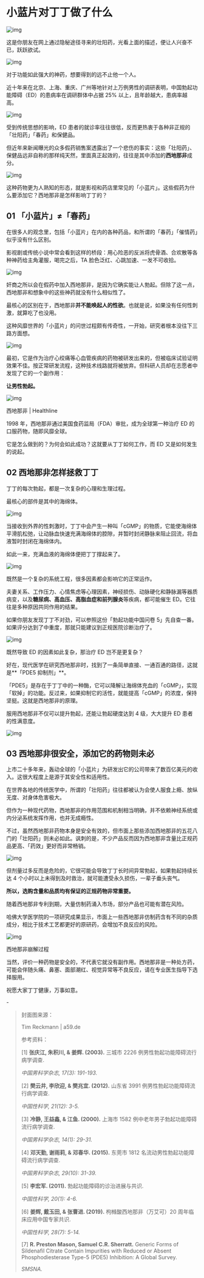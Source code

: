 # 小蓝片对丁丁做了什么

![img](https://mmbiz.qpic.cn/mmbiz_png/SlOqFKqEO4EUOTTOKgEYRsTBeUFDSaltZhbicTiaYuTtQ13qy74HV8Uy16WXKZmpqRkNiaoYPF29Wico6r1gpKkPXA/640?wx_fmt=png)

这是你朋友在网上通过隐秘途径寻来的壮阳药，光看上面的描述，便让人兴奋不已，跃跃欲试。

![img](https://mmbiz.qpic.cn/mmbiz_gif/SlOqFKqEO4EUOTTOKgEYRsTBeUFDSaltKmOnrAIBicw44AngP9amyqGGBDicy77VN1eKFVqGLbzzoY7oPJUyKzGg/640?wx_fmt=gif)

对于功能如此强大的神药，想要得到的远不止他一个人。

近十年来在北京、上海、重庆、广州等地针对上万例男性的调研表明，中国勃起功能障碍（ED）的患病率在调研群体中占据 25% 以上，且年龄越大，患病率越高。

![img](https://mmbiz.qpic.cn/mmbiz_png/SlOqFKqEO4EUOTTOKgEYRsTBeUFDSaltJS1z1HgcGlu7sKQB15KZ8QEjj0ibfiaNu5qKCWLBtKcg2jibu1KAQUUtw/640?wx_fmt=png)

受到传统思想的影响，ED 患者的就诊率往往很低，反而更热衷于各种非正规的「壮阳药」「春药」和保健品。

但近年来新闻曝光的众多假药销售案透露出了一个悲伤的事实：这些「壮阳药」、保健品远非自称的那样纯天然，里面真正起效的，往往是其中添加的**西地那非**成分。

![img](https://mmbiz.qpic.cn/mmbiz_gif/SlOqFKqEO4EUOTTOKgEYRsTBeUFDSaltH9SXVAwa1IccIZQVOv3fXImuq9cfnbicZUucicu0l3jzKbyvg4va0SAw/640?wx_fmt=gif)

这种药物更为人熟知的形态，就是影视和药店里常见的「小蓝片」。这些假药为什么要添加它？西地那非是怎样影响丁丁的？



## 01 「小蓝片」≠「春药」

在很多人的观念里，包括「小蓝片」在内的各种药品，和所谓的「春药」「催情药」似乎没有什么区别。

影视剧或传统小说中常会看到这样的桥段：用心险恶的反派将虎骨酒、合欢散等各种神药给主角灌服，喝完之后，TA 脸色泛红、心跳加速、一发不可收拾。

![img](https://mmbiz.qpic.cn/mmbiz_gif/SlOqFKqEO4EUOTTOKgEYRsTBeUFDSaltCcSjxtAl6vQOgQP9TuicUvKtx8gJ9iaJp2OxXZDc6nR4O7iauVBtfzZMw/640?wx_fmt=gif)

奸商之所以会在假药中加入西地那非，是因为它确实能让人勃起。但除了这一点，西地那非和想象中的这些神药就没有什么相似性了。

最核心的区别在于，西地那非**并不能唤起人的性欲**。也就是说，如果没有任何性刺激，就算吃了也没用。

这种风靡世界的「小蓝片」的问世过程颇有传奇性，一开始，研究者根本没往下三路方面想。

![img](https://mmbiz.qpic.cn/mmbiz_png/SlOqFKqEO4EUOTTOKgEYRsTBeUFDSaltOkjtS3ahcWibGIHUhRMXrja1GKibic6USiaY22yEaCUyDN2SKg3IKSAu8w/640?wx_fmt=png)

最初，它是作为治疗心绞痛等心血管疾病的药物被研发出来的，但被临床试验证明效果不佳。按正常研发流程，这种技术线路就将被放弃。但科研人员却在志愿者中发现了它的一个副作用：

**让男性勃起。**

![img](https://mmbiz.qpic.cn/mmbiz_png/SlOqFKqEO4EUOTTOKgEYRsTBeUFDSaltAiaIrxpNLUvseb6boISNGWbmJen4dJy2bSicpia2u21RyQt0iadmLrFCrQ/640?wx_fmt=png)

西地那非 | Healthline

1998 年，西地那非通过美国食药监局（FDA）审批，成为全球第一种治疗 ED 的口服药物，随即风靡全球。

它是怎么做到的？为何会如此成功？这就要从丁丁如何工作，而 ED 又是如何发生的说起。



## 02 西地那非怎样拯救丁丁

丁丁的每次勃起，都是一次复杂的心理和生理过程。

最核心的部件是其中的海绵体。

![img](https://mmbiz.qpic.cn/mmbiz_png/SlOqFKqEO4EUOTTOKgEYRsTBeUFDSaltBKjbflusHzjZ68Lt3byxc6oAJHNR0OOHOVK5xl0EiaNGWmjynI28Khg/640?wx_fmt=png)

当接收到外界的性刺激时，丁丁中会产生一种叫「cGMP」的物质，它能使海绵体平滑肌松弛，让动脉血快速充满海绵体的腔隙，并暂时封闭静脉来阻止回流，将血液暂时封闭在海绵体内。

如此一来，充满血液的海绵体便把丁丁撑起来了。

![img](https://mmbiz.qpic.cn/mmbiz_png/SlOqFKqEO4EUOTTOKgEYRsTBeUFDSalt3dicqdXwKk5UyhFicFp8ia1YqsH4vGXG6SD77lxiaiaJrAmQ6FtUAkQnbCQ/640?wx_fmt=png)

既然是一个复杂的系统工程，很多因素都会影响它的正常运作。

夫妻关系、工作压力、心情焦虑等心理因素，神经损伤、动脉硬化和静脉漏等器质病变，以及**糖尿病、高血压、高脂血症和前列腺炎**等疾病，都可能催生 ED。它往往是多种原因共同作用的结果。

如果你朋友发现丁丁不对劲，可以参照这份「勃起功能中国问卷 5」先自查一番。如果评分达到了中重度，那就只能建议到正规医院诊断治疗了。

![img](https://mmbiz.qpic.cn/mmbiz_png/SlOqFKqEO4EUOTTOKgEYRsTBeUFDSalthjSJRA4qWKnNo5bW53EXcZtCu1pxelpPmxsILu21EmzooibnPibyq1FQ/640?wx_fmt=png)

既然导致 ED 的因素如此复杂，那治疗 ED 岂不是更复杂？

好在，现代医学在研究西地那非时，找到了一条简单直接、一通百通的路径，这就是**「PDE5 抑制剂」**。

「PDE5」是存在于丁丁中的一种酶，它可以降解让海绵体充血的「cGMP」，实现「软掉」的功能。反过来，如果抑制它的活性，就能提高「cGMP」的浓度，保持坚挺。这就是西地那非的原理。

服用西地那非不仅可以提升勃起，还能让勃起硬度达到 4 级，大大提升 ED 患者的性满意度。

![img](https://mmbiz.qpic.cn/mmbiz_png/SlOqFKqEO4EUOTTOKgEYRsTBeUFDSalteRcib2cHkGML277DbPyFoQm89ibNZDlLkwzLfmPkuqHwBLWd6sIO9biaQ/640?wx_fmt=png)



## 03 西地那非很安全，添加它的药物则未必

上市二十多年来，轰动全球的「小蓝片」为研发出它的公司带来了数百亿美元的收入。这很大程度上是源于其安全性和适用性。

在世界各地的传统医学中，所谓的「壮阳药」往往都被认为会使人服食上瘾、放纵无度、对身体危害极大。

但作为一种现代药物，西地那非的作用范围和机制相当明确，并不依赖神经系统或内分泌系统发挥作用，也并无成瘾性。

不过，虽然西地那非药物本身是安全有效的，但市面上那些添加西地那非的五花八门的「壮阳药」则未必如此。讽刺的是，不少产品反而因为西地那非含量比正规药品更高、「药效」更好而非常畅销。

![img](https://mmbiz.qpic.cn/mmbiz_png/SlOqFKqEO4EUOTTOKgEYRsTBeUFDSaltQ57Gfv1D5JuwhaX5wIMrmPic6wFgwbiaCJyuq81UCD3cia6icnJ2ibV3tgg/640?wx_fmt=png)

但剂量过多反而是危险的，它很可能会导致丁丁长时间异常勃起，如果勃起持续长达 4 个小时以上未得到及时救治，就可能遭受永久损伤，一辈子垂头丧气。

**所以，选购含量和品质均有保证的正规药物非常重要。**

随着西地那非专利到期，大量仿制药涌入市场，部分产品也可能有潜在风险。

哈佛大学医学院的一项研究成果显示，市面上一些西地那非仿制药含有不同的杂质成分，相比于技术工艺都更好的原研药，会增加不良反应的风险。

![img](https://mmbiz.qpic.cn/mmbiz_gif/SlOqFKqEO4EUOTTOKgEYRsTBeUFDSalt5GlAQVdAzaVpkVOfpTkicjXYw8iajJriaHia6TpXm0oQ6kicNq4NAqfiatow/640?wx_fmt=gif)

西地那非崩解过程

当然，评价一种药物是安全的，不代表它就没有副作用。西地那非是一种处方药，可能会伴随头痛、鼻塞、面部潮红、视觉异常等不良反应，请在专业医生指导下选择服用。

祝愿大家丁丁健康，万事如意。

\-

> 封面图来源：
>
> Tim Reckmann | a59.de
>
> 参考资料：
>
> [1] **张庆江, 朱积川, & 姜辉. (2003).** 三城市 2226 例男性勃起功能障碍流行病学调查.
>
> *中国男科学杂志, 17(3): 191-193.*
>
> [2] **樊云井, 李欣迎, & 樊兆宜. (2012).** 山东省 3991 例男性勃起功能障碍流行病学调查.
>
> *中国性科学, 21(12): 3-5.*
>
> [3] **冷静, 王益鑫, & 江鱼. (2000).** 上海市 1582 例中老年男子勃起功能障碍流行病学调查.
>
> *中国男科学杂志, 14(1): 29-31.*
>
> [4] **邓天勤, 谢雨莉, & 邓春华. (2015).** 东莞市 1812 名流动男性勃起功能障碍流行病学调查.
>
> *中国男科学杂志, 29(10): 31-39.*
>
> [5] **李宏军. (2011).** 勃起功能障碍的诊治进展与共识.
>
> *中国性科学, 20(1): 4-6.*
>
> [6] **姜辉, 戴玉田, & 张曹进. (2019).** 枸橼酸西地那非（万艾可）20 周年临床应用中国专家共识.
>
> *中国性科学, 28(7): 5-14.*
>
> [7] **R. Preston Mason, Samuel C.R. Sherratt.** Generic Forms of Sildenafil Citrate Contain Impurities with Reduced or Absent Phosphodiesterase Type-5 (PDE5) Inhibition: A Global Survey.
>
> *SMSNA.*